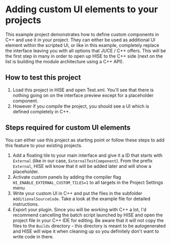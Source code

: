 # Adding custom UI elements to your projects

This example project demonstrates how to define custom components in C++ and use it in your project. They can either be used as additional UI element within the scripted UI, or like in this example, completely replace the interface leaving you with all options that JUCE / C++ offers. This will be the first step in many in order to open up HISE to the C++ side (next on the list is building the module architecture using a C++ API).

## How to test this project

1. Load this project in HISE and open Test.xml. You'll see that there is nothing going on on the interface preview except for a placeholder component. 
2. However if you compile the project, you should see a UI which is defined completely in C++.

## Steps required for custom UI elements

You can either use this project as starting point or follow these steps to add this feature to your existing projects.

1. Add a floating tile to your main interface and give it a ID that starts with `External` (like in our case, `ExternalTestComponent`). From the prefix `External`, HISE will know that it will be added later and will show a placeholder.
2. Activate custom panels by adding the compiler flag `HI_ENABLE_EXTERNAL_CUSTOM_TILES=1` to all targets in the Project Settings menu
3. Write your custom UI in C++ and put the files in the subfolder `AdditionalSourceCode`. Take a look at the example file for detailed instructions.
4. Export your plugin. Since you will be working with C++ a lot, I'd recommend cancelling the batch script launched by HISE and open the project file in your C++ IDE for editing. Be aware that it will not copy the files to the `Builds` directory - this directory is meant to be autogenerated and HISE will wipe it when cleaning up so you definitely don't want to write code in there.

